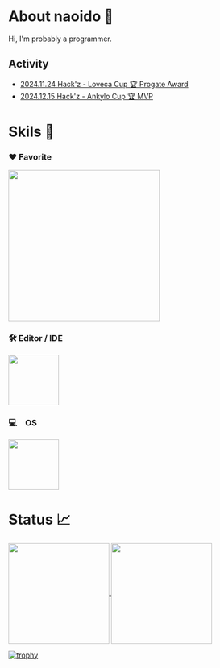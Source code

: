 # About naoido 👀
Hi, I'm probably a programmer.

## Activity
- [2024.11.24 Hack'z - Loveca Cup 🏆 Progate Award](https://topaz.dev/projects/575f49eb3bc26cf370b1)
- [2024.12.15 Hack'z - Ankylo Cup 🏆 MVP](https://topaz.dev/projects/a939290be6545eff5895)

# Skils 👻
<h3>❤️ Favorite</h3>
<a herf="https://skillicons.dev">
    <img height=300 src="https://skillicons.dev/icons?i=java,kotlin,go,typescript,k8s,python,flutter,dart,lua,terraform,aws,cloudflare,git,github,figma,grafana,ansible&perline=6&theme=light">
</a>

<h3>🛠️ Editor / IDE</h3>
<a href="https://skillicons.dev">
    <img height=100 src="https://skillicons.dev/icons?i=idea,vscode,eclipse&theme=light">
</a>
<h3>💻　OS</h3>
<a href="https://skillicons.dev">
    <img height=100 src="https://skillicons.dev/icons?i=linux,apple,windows,raspberrypi&theme=dark">
</a>

# Status 📈
<a href="https://github.com/naoido">
    <p>
        <img height=200 align="center" src="https://git-hub-readme-stats.vercel.app/api?username=naoido&show_icons=true&count_private=true"/>
        <img height=200 align="center" src="https://github-readme-stats.vercel.app/api/top-langs/?username=naoido&show_icons=true&count_private=true&hide=css,html,vue,scss,ejs&langs_count=6&layout=compact"/>
    </p>
</a>

[![trophy](https://github-profile-trophy.vercel.app/?username=naoido)](https://github.com/ryo-ma/github-profile-trophy)
